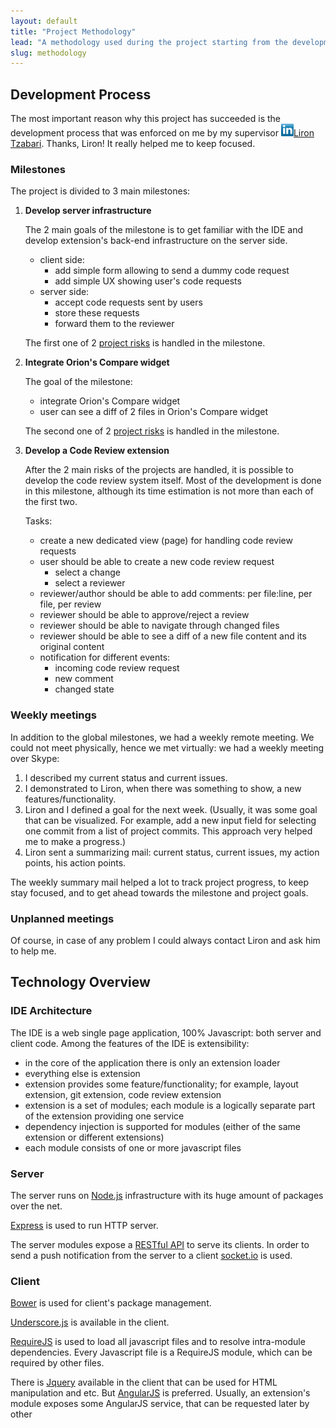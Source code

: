 ```yaml
---
layout: default
title: "Project Methodology"
lead: "A methodology used during the project starting from the development process to the technologies"
slug: methodology
---
```


## Development Process

The most important reason why this project has succeeded is the development process that was enforced on me by my supervisor
[![in](./images/linkedin-logo-icon.png)Liron Tzabari](http://www.linkedin.com/pub/liron-tzabari/60/114/a59).
Thanks, Liron! It really helped me to keep focused.

### Milestones

The project is divided to 3 main milestones:

1. **Develop server infrastructure**

   The 2 main goals of the milestone is to get familiar with the IDE
   and develop extension's back-end infrastructure on the server side.
   
    * client side:
       - add simple form allowing to send a dummy code request
       - add simple UX showing user's code requests
    * server side:
       - accept code requests sent by users
       - store these requests
       - forward them to the reviewer

   The first one of 2 [project risks](./objectives.html#risks) is handled in the milestone.

2. **Integrate Orion's Compare widget**

   The goal of the milestone:
   - integrate Orion's Compare widget
   - user can see a diff of 2 files in Orion's Compare widget

   The second one of 2  [project risks](./objectives.html#risks) is handled in the milestone.

3. **Develop a Code Review extension**

   After the 2 main risks of the projects are handled, it is possible
   to develop the code review system itself. Most of the development
   is done in this milestone, although its time estimation is not more
   than each of the first two.
   
   Tasks:
    - create a new dedicated view (page) for handling code review requests 
    - user should be able to create a new code review request
       - select a change
       - select a reviewer
    - reviewer/author should be able to add comments: per file:line, per file, per review
    - reviewer should be able to approve/reject a review
    - reviewer should be able to navigate through changed files
    - reviewer should be able to see a diff of a new file content and its original content
    - notification for different events:
       - incoming code review request
       - new comment
       - changed state

### Weekly meetings

In addition to the global milestones, we had a weekly remote meeting.
We could not meet physically, hence we met virtually: we had a weekly meeting over Skype:

 1. I described my current status and current issues.
 2. I demonstrated to Liron, when there was something to show, a new features/functionality.
 3. Liron and I defined a goal for the next week.
   (Usually, it was some goal that can be visualized. For example, add a new input field for selecting one commit from a list of project commits. This approach very helped me to make a progress.)
 4. Liron sent a summarizing mail: current status, current issues, my action points, his action points.

The weekly summary mail helped a lot to track project progress, to keep stay focused, and to get ahead towards the milestone and project goals.

### Unplanned meetings

Of course, in case of any problem I could always contact Liron and ask him to help me.


## Technology Overview

### IDE Architecture

The IDE is a web single page application, 100% Javascript: both server and client code. Among the features of the IDE is extensibility:
 - in the core of the application there is only an extension loader
 - everything else is extension
 - extension provides some feature/functionality; for example, layout extension, git extension, code review extension
 - extension is a set of modules; each module is a logically separate part of the extension providing one service
 - dependency injection is supported for modules (either of the same extension or different extensions)
 - each module consists of one or more javascript files

### Server

The server runs on [Node.js](http://nodejs.org) infrastructure with its huge amount of packages over the net.

[Express](http://expressjs.com) is used to run HTTP server.

The server modules expose a [RESTful API](http://www.looah.com/source/view/2284) to serve its clients. In order to send a push notification from the server to a client [socket.io](http://socket.io) is used.

### Client

[Bower](https://github.com/bower/bower) is used for client's package management.

[Underscore.js](http://underscorejs.org) is available in the client.

[RequireJS](http://requirejs.org) is used to load all javascript files and to resolve intra-module dependencies. Every Javascript file is a RequireJS module, which can be required by other files.

There is [Jquery](http://jquery.com) available in the client that can be used for HTML manipulation and etc. But [AngularJS](http://angularjs.org) is preferred. Usually, an extension's module exposes some AngularJS service, that can be requested later by other 
